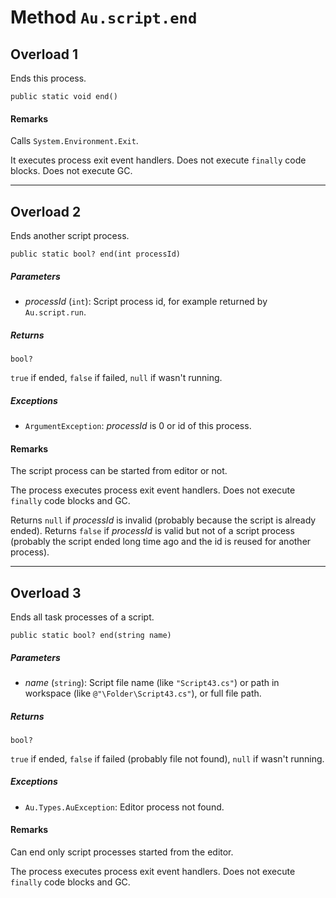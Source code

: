# Method `Au.script.end`

## Overload 1

Ends this process.

```
public static void end()
```

#### Remarks

Calls `System.Environment.Exit`.

It executes process exit event handlers. Does not execute `finally` code blocks. Does not execute GC.

* * *

## Overload 2

Ends another script process.

```
public static bool? end(int processId)
```

##### Parameters

- *processId*  (`int`):
    Script process id, for example returned by `Au.script.run`.

##### Returns

`bool?`

`true` if ended, `false` if failed, `null` if wasn't running.

##### Exceptions

- `ArgumentException`:
    *processId* is 0 or id of this process.

#### Remarks

The script process can be started from editor or not.

The process executes process exit event handlers. Does not execute `finally` code blocks and GC.

Returns `null` if *processId* is invalid (probably because the script is already ended). Returns `false` if *processId* is valid but not of a script process (probably the script ended long time ago and the id is reused for another process).

* * *

## Overload 3

Ends all task processes of a script.

```
public static bool? end(string name)
```

##### Parameters

- *name*  (`string`):
    Script file name (like `"Script43.cs"`) or path in workspace (like `@"\Folder\Script43.cs"`), or full file path.

##### Returns

`bool?`

`true` if ended, `false` if failed (probably file not found), `null` if wasn't running.

##### Exceptions

- `Au.Types.AuException`:
    Editor process not found.

#### Remarks

Can end only script processes started from the editor.

The process executes process exit event handlers. Does not execute `finally` code blocks and GC.